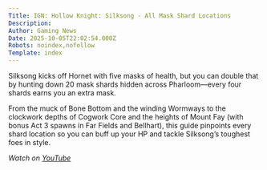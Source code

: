 ```yaml
---
Title: IGN: Hollow Knight: Silksong - All Mask Shard Locations
Description: 
Author: Gaming News
Date: 2025-10-05T22:02:54.000Z
Robots: noindex,nofollow
Template: index
---
```

<p>Silksong kicks off Hornet with five masks of health, but you can double that by hunting down 20 mask shards hidden across Pharloom—every four shards earns you an extra mask.  </p>

<p>From the muck of Bone Bottom and the winding Wormways to the clockwork depths of Cogwork Core and the heights of Mount Fay (with bonus Act 3 spawns in Far Fields and Bellhart), this guide pinpoints every shard location so you can buff up your HP and tackle Silksong’s toughest foes in style.</p>

<p><em>Watch on <a href="https://www.youtube.com/watch?v=cvUfVcB00Bs" rel="noopener noreferrer">YouTube</a></em></p>

